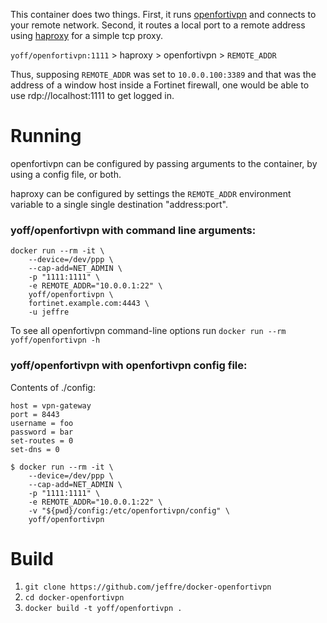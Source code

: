 This container does two things. First, it runs
[openfortivpn](https://github.com/adrienverge/openfortivpn) and connects to
your remote network. Second, it routes a local port to a remote address using
[haproxy](https://www.haproxy.org/) for a simple tcp proxy.

`yoff/openfortivpn:1111` > haproxy > openfortivpn > `REMOTE_ADDR`

Thus, supposing `REMOTE_ADDR` was set to `10.0.0.100:3389` and that was the
address of a window host inside a Fortinet firewall, one would be able to use
rdp://localhost:1111 to get logged in.


# Running
openfortivpn can be configured by passing arguments to the container, by using
a config file, or both.

haproxy can be configured by settings the `REMOTE_ADDR` environment variable to
a single single destination "address:port".

### yoff/openfortivpn with command line arguments:
```
docker run --rm -it \
    --device=/dev/ppp \
    --cap-add=NET_ADMIN \
    -p "1111:1111" \
    -e REMOTE_ADDR="10.0.0.1:22" \
    yoff/openfortivpn \
    fortinet.example.com:4443 \
    -u jeffre
```
To see all openfortivpn command-line options run `docker run --rm yoff/openfortivpn -h`


### yoff/openfortivpn with openfortivpn config file:

Contents of ./config:
```
host = vpn-gateway
port = 8443
username = foo
password = bar
set-routes = 0
set-dns = 0
```

```
$ docker run --rm -it \
    --device=/dev/ppp \
    --cap-add=NET_ADMIN \
    -p "1111:1111" \
    -e REMOTE_ADDR="10.0.0.1:22" \
    -v "${pwd}/config:/etc/openfortivpn/config" \
    yoff/openfortivpn
```


# Build
1. `git clone https://github.com/jeffre/docker-openfortivpn`
2. `cd docker-openfortivpn`
3. `docker build -t yoff/openfortivpn .`
